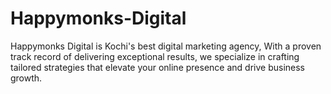 # Happymonks-Digital
Happymonks Digital is  Kochi's best digital marketing agency, With a proven track record of delivering exceptional results, we specialize in crafting tailored strategies that elevate your online presence and drive business growth.
